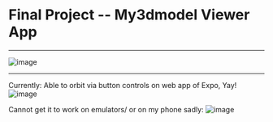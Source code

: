 # Final Project -- My3dmodel Viewer App
-----
![image](https://user-images.githubusercontent.com/67940767/162885546-0c723dab-77a0-4d5c-bc89-beba41fdf74f.png)

-----

Currently: Able to orbit via button controls on web app of Expo, Yay!
![image](https://user-images.githubusercontent.com/67940767/162602687-bfe89d17-5ec4-43d2-a48c-4d85e632c309.png)

Cannot get it to work on emulators/ or on my phone sadly: 
![image](https://user-images.githubusercontent.com/67940767/162602695-305d1c20-547d-41e2-9d58-8f8e6f14d5b9.png)
